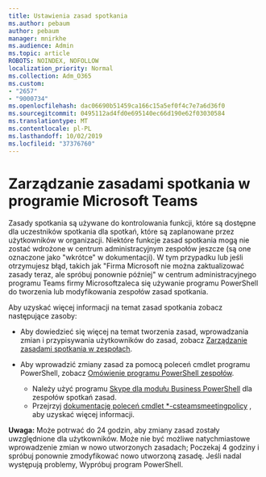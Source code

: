 ```yaml
---
title: Ustawienia zasad spotkania
ms.author: pebaum
author: pebaum
manager: mnirkhe
ms.audience: Admin
ms.topic: article
ROBOTS: NOINDEX, NOFOLLOW
localization_priority: Normal
ms.collection: Adm_O365
ms.custom:
- "2657"
- "9000734"
ms.openlocfilehash: dac06690b51459ca166c15a5ef0f4c7e7a6d36f0
ms.sourcegitcommit: 0495112ad4fd0e695140ec66d190e62f03030584
ms.translationtype: MT
ms.contentlocale: pl-PL
ms.lasthandoff: 10/02/2019
ms.locfileid: "37376760"
---
```

# <a name="manage-meeting-policies-in-microsoft-teams"></a>Zarządzanie zasadami spotkania w programie Microsoft Teams

Zasady spotkania są używane do kontrolowania funkcji, które są dostępne dla uczestników spotkania dla spotkań, które są zaplanowane przez użytkowników w organizacji. Niektóre funkcje zasad spotkania mogą nie zostać wdrożone w centrum administracyjnym zespołów jeszcze (są one oznaczone jako "wkrótce" w dokumentacji). W tym przypadku lub jeśli otrzymujesz błąd, takich jak "Firma Microsoft nie można zaktualizować zasady teraz, ale spróbuj ponownie później" w centrum administracyjnego programu Teams firmy Microsoftzaleca się używanie programu PowerShell do tworzenia lub modyfikowania zespołów zasad spotkania. 

Aby uzyskać więcej informacji na temat zasad spotkania zobacz następujące zasoby:

- Aby dowiedzieć się więcej na temat tworzenia zasad, wprowadzania zmian i przypisywania użytkowników do zasad, zobacz [Zarządzanie zasadami spotkania w zespołach](https://docs.microsoft.com/en-us/microsoftteams/meeting-policies-in-teams).

- Aby wprowadzić zmiany zasad za pomocą poleceń cmdlet programu PowerShell, zobacz [Omówienie programu PowerShell zespołów](https://docs.microsoft.com/microsoftteams/teams-powershell-overview). 
    - Należy użyć programu [Skype dla modułu Business PowerShell](https://www.microsoft.com/download/details.aspx?id=39366) dla zespołów spotkań zasad. 
    - Przejrzyj [dokumentację poleceń cmdlet *-csteamsmeetingpolicy](https://docs.microsoft.com/search/?search=CsTeamsMeetingPolicy&view=skype-ps) , aby uzyskać więcej informacji.

**Uwaga:** Może potrwać do 24 godzin, aby zmiany zasad zostały uwzględnione dla użytkowników. Może nie być możliwe natychmiastowe wprowadzenie zmian w nowo utworzonych zasadach; Poczekaj 4 godziny i spróbuj ponownie zmodyfikować nowo utworzoną zasadę. Jeśli nadal występują problemy, Wypróbuj program PowerShell.  